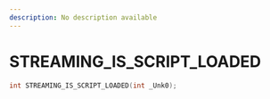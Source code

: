 ```yaml
---
description: No description available 
---
```


# STREAMING_IS_SCRIPT_LOADED

```cpp
int STREAMING_IS_SCRIPT_LOADED(int _Unk0);
```